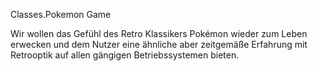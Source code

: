 Classes.Pokemon Game

Wir wollen das Gefühl des Retro Klassikers Pokémon wieder zum Leben erwecken 
und dem Nutzer eine ähnliche aber zeitgemäße Erfahrung mit Retrooptik auf 
allen gängigen Betriebssystemen bieten.
